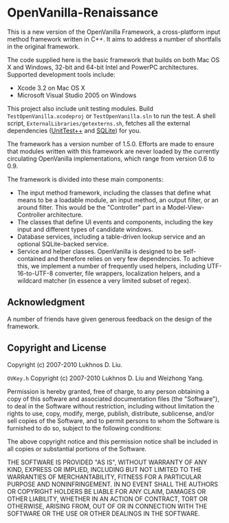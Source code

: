 # OpenVanilla-Renaissance

This is a new version of the OpenVanilla Framework, a cross-platform input method framework written in C++. It aims to address a number of shortfalls in the original framework.

The code supplied here is the basic framework that builds on both Mac OS X and Windows, 32-bit and 64-bit Intel and PowerPC architectures. Supported development tools include:

*   Xcode 3.2 on Mac OS X
*   Microsoft Visual Studio 2005 on Windows

This project also include unit testing modules. Build `TestOpenVanilla.xcodeproj` or `TestOpenVanilla.sln` to run the test. A shell script, `ExternalLibraries/getexterns.sh`, fetches all the external dependencies ([UnitTest++](http://unittest-cpp.sourceforge.net/) and [SQLite](http://www.sqlite.org/)) for you.

The framework has a version number of 1.5.0. Efforts are made to ensure that modules written with this framework are never loaded by the currently circulating OpenVanilla implementations, which range from version 0.6 to 0.9.

The framework is divided into these main components:

*   The input method framework, including the classes that define what means to be a loadable module, an input method, an output filter, or an around filter. This would be the "Controller" part in a Model-View-Controller architecture.
*   The classes that define UI events and components, including the key input and different types of candidate windows.
*   Database services, including a table-driven lookup service and an optional SQLite-backed service.
*   Service and helper classes. OpenVanilla is designed to be self-contained and therefore relies on very few dependencies. To achieve this, we implement a number of frequently used helpers, including UTF-16-to-UTF-8 converter, file wrappers, localization helpers, and a wildcard matcher (in essence a very limited subset of regex).


## Acknowledgment

A number of friends have given generous feedback on the design of the framework.


## Copyright and License

Copyright (c) 2007-2010 Lukhnos D. Liu.

`OVKey.h` Copyright (c) 2007-2010 Lukhnos D. Liu and Weizhong Yang.

Permission is hereby granted, free of charge, to any person obtaining a copy of this software and associated documentation files (the "Software"), to deal in the Software without restriction, including without limitation the rights to use, copy, modify, merge, publish, distribute, sublicense, and/or sell copies of the Software, and to permit persons to whom the Software is furnished to do so, subject to the following conditions:

The above copyright notice and this permission notice shall be included in all copies or substantial portions of the Software.

THE SOFTWARE IS PROVIDED "AS IS", WITHOUT WARRANTY OF ANY KIND, EXPRESS OR IMPLIED, INCLUDING BUT NOT LIMITED TO THE WARRANTIES OF MERCHANTABILITY, FITNESS FOR A PARTICULAR PURPOSE AND NONINFRINGEMENT. IN NO EVENT SHALL THE AUTHORS OR COPYRIGHT HOLDERS BE LIABLE FOR ANY CLAIM, DAMAGES OR OTHER LIABILITY, WHETHER IN AN ACTION OF CONTRACT, TORT OR OTHERWISE, ARISING FROM, OUT OF OR IN CONNECTION WITH THE SOFTWARE OR THE USE OR OTHER DEALINGS IN THE SOFTWARE.
